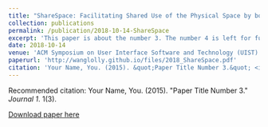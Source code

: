 ```yaml
---
title: "ShareSpace: Facilitating Shared Use of the Physical Space by both VR Head-Mounted Display and External Users"
collection: publications
permalink: /publication/2018-10-14-ShareSpace
excerpt: 'This paper is about the number 3. The number 4 is left for future work.'
date: 2018-10-14
venue: 'ACM Symposium on User Interface Software and Technology (UIST) 2018'
paperurl: 'http://wanglolly.github.io/files/2018_ShareSpace.pdf'
citation: 'Your Name, You. (2015). &quot;Paper Title Number 3.&quot; <i>Journal 1</i>. 1(3).'
---
```


Recommended citation: Your Name, You. (2015). "Paper Title Number 3." <i>Journal 1</i>. 1(3).

[Download paper here](http://wanglolly.github.io/files/2018_ShareSpace.pdf)